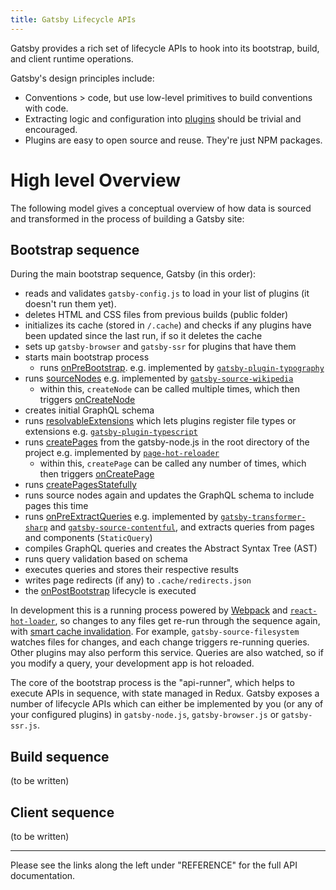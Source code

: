 ```yaml
---
title: Gatsby Lifecycle APIs
---
```


Gatsby provides a rich set of lifecycle APIs to hook into its bootstrap,
build, and client runtime operations.

Gatsby's design principles include:

- Conventions > code, but use low-level primitives to build conventions with
  code.
- Extracting logic and configuration into [plugins](/docs/plugins/) should be
  trivial and encouraged.
- Plugins are easy to open source and reuse. They're just NPM packages.

# High level Overview

The following model gives a conceptual overview of how data is sourced and transformed in the process of building a Gatsby site:

<LayerModel />

## Bootstrap sequence

During the main bootstrap sequence, Gatsby (in this order):

- reads and validates `gatsby-config.js` to load in your list of plugins (it doesn't run them yet).
- deletes HTML and CSS files from previous builds (public folder)
- initializes its cache (stored in `/.cache`) and checks if any plugins have been updated since the last run, if so it deletes the cache
- sets up `gatsby-browser` and `gatsby-ssr` for plugins that have them
- starts main bootstrap process
  - runs [onPreBootstrap](/docs/node-apis/#onPreBootstrap). e.g. implemented by [`gatsby-plugin-typography`](https://github.com/gatsbyjs/gatsby/blob/master/packages/gatsby-plugin-typography/src/gatsby-node.js)
- runs [sourceNodes](/docs/node-apis/#sourceNodes) e.g. implemented by [`gatsby-source-wikipedia`](https://github.com/gatsbyjs/gatsby/blob/master/packages/gatsby-source-wikipedia/src/gatsby-node.js)
  - within this, `createNode` can be called multiple times, which then triggers [onCreateNode](/docs/node-apis/#onCreateNode)
- creates initial GraphQL schema
- runs [resolvableExtensions](/docs/node-apis/#resolvableExtensions) which lets plugins register file types or extensions e.g. [`gatsby-plugin-typescript`](https://github.com/gatsbyjs/gatsby/blob/master/packages/gatsby-plugin-typescript/src/gatsby-node.js)
- runs [createPages](/docs/node-apis/#createPages) from the gatsby-node.js in the root directory of the project e.g. implemented by [`page-hot-reloader`](https://github.com/gatsbyjs/gatsby/blob/master/packages/gatsby/src/bootstrap/page-hot-reloader.js)
  - within this, `createPage` can be called any number of times, which then triggers [onCreatePage](/docs/node-apis/#onCreatePage)
- runs [createPagesStatefully](/docs/node-apis/#createPagesStatefully)
- runs source nodes again and updates the GraphQL schema to include pages this time
- runs [onPreExtractQueries](/docs/node-apis/#onPreExtractQueries) e.g. implemented by [`gatsby-transformer-sharp`](https://github.com/gatsbyjs/gatsby/blob/master/packages/gatsby-transformer-sharp/src/gatsby-node.js) and [`gatsby-source-contentful`](https://github.com/gatsbyjs/gatsby/blob/master/packages/gatsby-source-contentful/src/gatsby-node.js), and extracts queries from pages and components (`StaticQuery`)
- compiles GraphQL queries and creates the Abstract Syntax Tree (AST)
- runs query validation based on schema
- executes queries and stores their respective results
- writes page redirects (if any) to `.cache/redirects.json`
- the [onPostBootstrap](/docs/node-apis/#onPostBootstrap) lifecycle is executed

In development this is a running process powered by [Webpack](https://github.com/gatsbyjs/gatsby/blob/dd91b8dceb3b8a20820b15acae36529799217ae4/packages/gatsby/package.json#L128) and [`react-hot-loader`](https://github.com/gatsbyjs/gatsby/blob/dd91b8dceb3b8a20820b15acae36529799217ae4/packages/gatsby/package.json#L104), so changes to any files get re-run through the sequence again, with [smart cache invalidation](https://github.com/gatsbyjs/gatsby/blob/ffd8b2d691c995c760fe380769852bcdb26a2278/packages/gatsby/src/bootstrap/index.js#L141). For example, `gatsby-source-filesystem` watches files for changes, and each change triggers re-running queries. Other plugins may also perform this service. Queries are also watched, so if you modify a query, your development app is hot reloaded.

The core of the bootstrap process is the "api-runner", which helps to execute APIs in sequence, with state managed in Redux. Gatsby exposes a number of lifecycle APIs which can either be implemented by you (or any of your configured plugins) in `gatsby-node.js`, `gatsby-browser.js` or `gatsby-ssr.js`.

## Build sequence

(to be written)

## Client sequence

(to be written)

---

Please see the links along the left under "REFERENCE" for the full API documentation.
